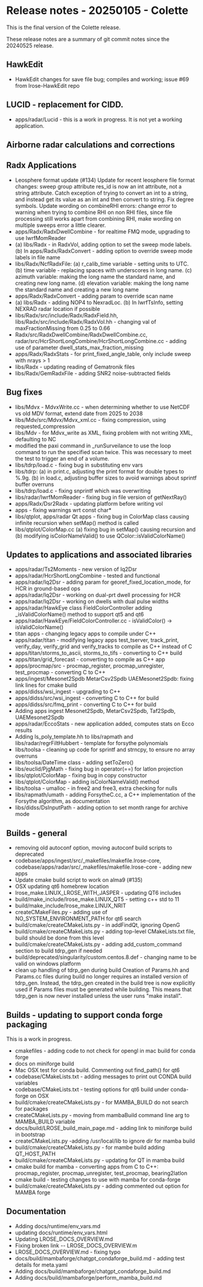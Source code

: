 ﻿# Release notes - 20250105 - Colette

This is the final version of the Colette release.

These release notes are a summary of git commit notes since the 20240525 release.

## HawkEdit

* HawkEdit changes for save file bug; compiles and working; issue #69 from lrose-HawkEdit repo

## LUCID - replacement for CIDD.

* apps/radar/Lucid - this is a work in progress. It is not yet a working application.

## Airborne radar calculations and corrections

## Radx Applications

* Leosphere format update (#134) Update for recent leosphere file format changes: sweep group attribute res_id is now an int attribute, not a string attribute. Catch exception of trying to convert an int to a string, and instead get its value as an int and then convert to string.  Fix degree symbols.   Update wording on combineRHI errors: change error to warning when trying to combine RHI on non RHI files, since file processing still works apart from combining RHI, make wording on multiple sweeps error a little clearer.
* apps/Radx/RadxDwellCombine - for realtime FMQ mode, upgrading to use IwrfMomReader
* (a) libs/Radx - in RadxVol, adding option to set the sweep mode labels. (b) In apps/Radx/RadxConvert - adding option to override sweep mode labels in file name
* libs/Radx/NcfRadxFile: (a) r_calib_time variable - setting units to UTC. (b) time variable - replacing spaces with underscores in long name. (c) azimuth variable: making the long name the standard name, and creating new long name. (d) elevation variable: making the long name the standard name and creating a new long name
* apps/Radx/RadxConvert - adding param to override scan name
* (a) libs/Radx - adding NOP4 to NexradLoc. (b) In IwrfTsInfo, setting NEXRAD radar location if possible
* libs/Radx/src/include/Radx/RadxField.hh, libs/Radx/src/include/Radx/RadxVol.hh - changing val of maxFractionMissing from 0.25 to 0.66
* Radx/src/RadxDwellCombine/RadxDwellCombine.cc, radar/src/HcrShortLongCombine/HcrShortLongCombine.cc - adding use of parameter dwell_stats_max_fraction_missing
* apps/Radx/RadxStats - for print_fixed_angle_table, only include sweep with nrays > 1
* libs/Radx - updating reading of Gematronik files
* libs/Radx/GemRadxFile - adding SNR2 noise-subtracted fields

## Bug fixes

* libs/Mdvx - MdvxWrite.cc - when determining whether to use NetCDF vs old MDV format, extend date from 2025 to 2038
* libs/Mdv/src/Mdvx/Mdvx_xml.cc - fixing compression, using requested_compression
* libs/Mdv - for Mdvx_write as XML, fixing problem with not writing XML, defaulting to NC
* modified the paxi command in _runSurveilance to use the loop command to run  the specified scan twice. This was necessary to meet the test to trigger an  end of a volume.
* libs/tdrp/load.c - fixing bug in substituting env vars
* libs/tdrp: (a) in print.c, adjusting the print format for double types to %.9g. (b) in load.c, adjusting buffer sizes to avoid warnings about sprintf buffer overruns
* libs/tdrp/load.c - fixing snprintf which was overwriting
* libs/radar/IwrfMomReader - fixing bug in file version of getNextRay()
* apps/Radx/Dsr2Radx - updating platform before writing vol
* apps - fixing warnings wrt const char*
* libs/qtplot, apps/radar Qt apps - fixing bug in ColorMap class causing infinite recursion when setMap() method is called
* libs/qtplot/ColorMap.cc (a) fixing bug in setMap() causing recursion and (b) modifying isColorNameValid() to use QColor::isValidColorName()

## Updates to applications and associated libraries

* apps/radar/Ts2Moments - new version of Iq2Dsr
* apps/radar/HcrShortLongCombine - tested and functional
* apps/radar/Iq2Dsr - adding param for georef_fixed_location_mode, for HCR in ground-based ops
* apps/radar/Iq2Dsr - working on dual-prt dwell processing for HCR
* apps/radar/Iq2Dsr - working on dwells with dual pulse widths
* apps/radar/HawkEye class FieldColorController adding _isValidColorName() method to support qt5 and qt6
* apps/radar/HawkEye/FieldColorController.cc - isValidColor() -> isValidColorName()
* titan apps - changing legacy apps to compile under C++
* apps/radar/titan - modifying legacy apps test_tserver, track_print, verify_day, verify_grid and verify_tracks to compile as C++ instead of C
* apps/titan/storms_to_ascii, storms_to_tifs - converting to C++ build
* apps/titan/grid_forecast - converting to compile as C++ app
* apps/procmap/src - procmap_register, procmap_unregister, test_procmap - converting C to C++
* apps/ingest/Mesonet2Spdb MetarCsv2Spdb UAEMesonet2Spdb: fixing link lines for cmake build
* apps/didss/wsi_ingest - upgrading to C++
* apps/didss/src/wsi_ingest - converting C to C++ for build
* apps/didss/src/fmq_print - converting C to C++ for build
* Adding apps ingest Mesonet2Spdb, MetarCsv2Spdb, Taf2Spdb, UAEMesonet2Spdb
* apps/radar/EccoStats - new application added, computes stats on Ecco results
* Adding ls_poly_template.hh to libs/rapmath and libs/radar/regrFiltHubbert - template for forsythe polynomials
* libs/toolsa - cleaning up code for sprintf and strncpy, to ensure no array overruns
* libs/toolsa/DateTime class - adding setToZero()
* libs/euclid/PjgMath - fixing bug in operator(==) for latlon projection
* libs/qtplot/ColorMap - fixing bug in copy constructor
* libs/qtplot/ColorMap - adding isColorNameValid() method
* libs/toolsa - umalloc - in free2 and free3, extra checking for nulls
* libs/rapmath/umath - adding ForsytheC.cc, a C++ implementation of the Forsythe algorithm, as documentation
* libs/didss/DsInputPath - adding option to set month range for archive mode

## Builds - general

* removing old autoconf option, moving autoconf build scripts to deprecated
* codebase/apps/ingest/src/_makefiles/makefile.lrose-core, codebase/apps/radar/src/_makefiles/makefile.lrose-core - adding new apps
* Update cmake build script to work on alma9 (#135)
* OSX updating qt6 homebrew location
* lrose_make.LINUX_LROSE_WITH_JASPER - updating QT6 includes
* build/make_include/lrose_make.LINUX_QT5 - setting c++ std to 11
* build/make_include/lrose_make.LINUX_NRIT
* createCMakeFiles.py - adding use of NO_SYSTEM_ENVIRONMENT_PATH for qt6 search
* build/cmake/createCMakeLists.py - in addFindQt, ignoring OpenG
* build/cmake/createCMakeLists.py - adding top-level CMakeLists.txt file, build should be done from this level
* build/cmake/createCMakeLists.py - adding add_custom_command section to build tdrp_gen if needed
* build/deprecated/singularity/custom.centos.8.def - changing name to be valid on windows platform
* clean up handling of tdrp_gen during build
  Creation of Params.hh and Params.cc files during build no longer
  requires an installed version of tdrp_gen. Instead, the tdrp_gen
  created in the build tree is now explicitly used if Params files must 
  be generated while building.
  This means that tdrp_gen is now never installed unless the user 
  runs "make install".

## Builds - updating to support conda forge packaging

This is a work in progress.

* cmakefiles - adding code to not check for opengl in mac build for conda forge
* docs on miniforge build
* Mac OSX test for conda build. Commenting out find_path() for qt6
* codebase/CMakeLists.txt - adding messages to print out CONDA build variables
* codebase/CMakeLists.txt - testing options for qt6 build under conda-forge on OSX
* build/cmake/createCMakeLists.py - for MAMBA_BUILD do not search for packages
* createCMakeLists.py - moving from mambaBuild command line arg to MAMBA_BUILD variable
* docs/build/LROSE_build_main_page.md - adding link to miniforge build in bootstrap
* createCMakeLists.py -adding /usr/local/lib to ignore dir for mamba build
* build/cmake/createCMakeLists.py - for mambe build adding QT_HOST_PATH
* build/cmake/createCMakeLists.py - updating for QT in mamba build
* cmake build for mamba - converting apps from C to C++: procmap_register, procmap_unregister, test_procmap, bearing2latlon
* cmake build - testing changes to use with mamba for conda-forge
* build/cmake/createCMakeLists.py - adding commented out option for MAMBA forge

## Documentation

* Adding docs/runtime/env_vars.md
* updating docs/runtime/env_vars.html
* Updating LROSE_DOCS_OVERVIEW.md
* Fixing broken link -- LROSE_DOCS_OVERVIEW.m
* LROSE_DOCS_OVERVIEW.md - fixing typo
* docs/build/mambaforge/chatgpt_condaforge_build.md - adding test details for meta.yaml
* Adding docs/build/mambaforge/chatgpt_condaforge_build.md
* Adding docs/build/mambaforge/perform_mamba_build.md



